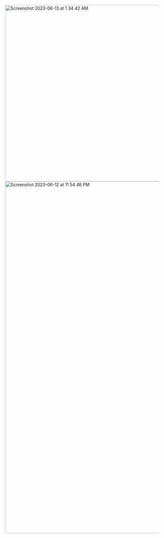 <img width="578" alt="Screenshot 2023-06-13 at 1 34 42 AM" src="https://github.com/patilsaks/Sales-Data-Vault/assets/116474692/64d5e88b-c16a-492f-9394-bcd00150a773">
<img width="1153" alt="Screenshot 2023-06-12 at 11 54 46 PM" src="https://github.com/patilsaks/Sales-Data-Vault/assets/116474692/f8831b8c-c02b-4c95-b643-7350db8a01a1">
